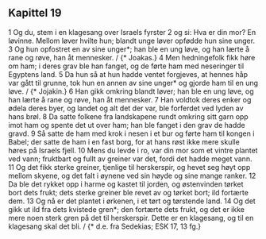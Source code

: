 ## Kapittel 19

1 Og du, stem i en klagesang over Israels fyrster
2 og si: Hva er din mor? En løvinne. Mellom løver hvilte hun; blandt unge løver opfødde hun sine unger.
3 Og hun opfostret en av sine unger*; han ble en ung løve, og han lærte å rane og røve, han åt mennesker. / {* Joakas.}
4 Men hedningefolk fikk høre om ham; i deres grav ble han fanget, og de førte ham med neseringer til Egyptens land.
5 Da hun så at hun hadde ventet forgjeves, at hennes håp var gått til grunne, tok hun en annen av sine unger* og gjorde ham til en ung løve. / {* Jojakin.}
6 Han gikk omkring blandt løver; han ble en ung løve, og han lærte å rane og røve, han åt mennesker.
7 Han voldtok deres enker og ødela deres byer, og landet og alt det der var, ble forferdet ved lyden av hans brøl.
8 Da satte folkene fra landskapene rundt omkring sitt garn opp imot ham og spente det ut over ham; han ble fanget i den grav de hadde gravd.
9 Så satte de ham med krok i nesen i et bur og førte ham til kongen i Babel; der satte de ham i en fast borg, for at hans røst ikke mere skulle høres på Israels fjell.
10 Mens du levde i ro, var din mor som et vintre plantet ved vann; fruktbart og fullt av greiner var det, fordi det hadde meget vann.
11 Og det fikk sterke greiner, tjenlige til herskerspir, og hevet seg høyt opp mellom skyene, og det falt i øynene ved sin høyde og sine mange ranker.
12 Da ble det rykket opp i harme og kastet til jorden, og østenvinden tørket bort dets frukt; dets sterke greiner ble revet av og tørket bort; ild fortærte dem.
13 Og nå er det plantet i ørkenen, i et tørt og tørstende land.
14 Og det gikk ut ild fra dets kvistede gren*; den fortærte dets frukt, og det er ikke mere noen sterk gren på det til herskerspir. Dette er en klagesang, og til en klagesang skal det bli. / {* d.e. fra Sedekias; ESK 17, 13 fg.}
